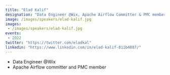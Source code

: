 ```yaml
---
title: "Elad Kalif"
designation: "Data Engineer @Wix, Apache Airflow Committer & PMC member"
image: /images/speakers/elad-kalif.jpg
images: 
 - /images/speakers/elad-kalif.jpg
events:
 - 2022
twitter: "https://twitter.com/eladkal"
linkedin: "https://www.linkedin.com/in/elad-kalif-811b4887/"
---
```


* Data Engineer @Wix
* Apache Airflow committer and PMC member